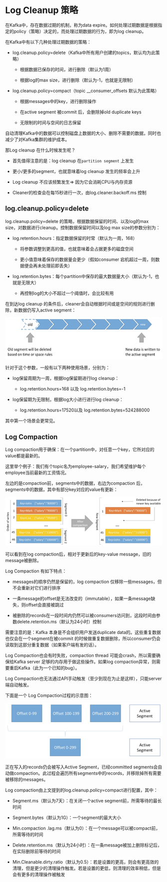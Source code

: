 # Log Cleanup 策略

在Kafka中，存在数据过期的机制，称为data expire。如何处理过期数据是根据指定的policy（策略）决定的，而处理过期数据的行为，即为log cleanup。

在Kafka中有以下几种处理过期数据的策略：

- log.cleanup.policy=delete（Kafka中所有用户创建的topics，默认均为此策略）

  - 根据数据已保存的时间，进行删除（默认为1周）

  - 根据log的max size，进行删除（默认为-1，也就是无限制）

- log.cleanup.policy=compact（topic __consumer_offsets 默认为此策略）

  - 根据messages中的key，进行删除操作

  - 在active segment 被commit 后，会删除掉old duplicate keys

  - 无限制的时间与空间的日志保留

 自动清理Kafka中的数据可以控制磁盘上数据的大小、删除不需要的数据，同时也减少了对Kafka集群的维护成本。

 那Log cleanup 在什么时候发生呢？

- 首先值得注意的是：log cleanup 在`partition segment` 上发生

- 更小/更多的segment，也就意味着log cleanup 发生的频率会上升

- Log cleanup 不应该频繁发生=> 因为它会消耗CPU与内存资源

- Cleaner的检查会在每15秒进行一次，由log.cleaner.backoff.ms 控制

## log.cleanup.policy=delete

log.cleanup.policy=delete 的策略，根据数据保留的时间、以及log的max size，对数据进行cleanup。控制数据保留时间以及log max size的参数分别为：

- log.retention.hours：指定数据保留的时常（默认为一周，168）

  - 将参数调整到更高的值，也就意味着会占据更多的磁盘空间

  - 更小值意味着保存的数据量会更少（假如consumer 宕机超过一周，则数据便会再未处理前即丢失）

- log.retention.bytes：每个partition中保存的最大数据量大小（默认为-1，也就是无限大）

  - 再控制log的大小不超过一个阈值时，会比较有用

在到达log cleanup 的条件后，cleaner会自动根据时间或是空间的规则进行删除，新数据仍写入active segment：

![](./img/Kafka数据清理策略-01.png)

针对于这个参数，一般有以下两种使用场景，分别为：

- log保留周期为一周，根据log保留期进行log cleanup：

  - log.retention.hours=168 以及 log.retention.bytes=-1

- log保留期为无限制，根据log大小进行进行log cleanup：

  - log.retention.hours=17520以及 log.retention.bytes=524288000

其中第一个场景会更常见。

## Log Compaction

Log compaction用于确保：在一个partition中，对任意一个key，它所对应的value都是最新的。

这里举个例子：我们有个topic名为employee-salary，我们希望维护每个employee当前最新的工资情况。

左边的是compaction前，segments中的数据，右边为compaction 后，segments中的数据，其中有部分key对应的value有更新：

![](./img/Kafka数据清理策略-02.png)

可以看到在log compaction后，相对于更新后的key-value message，旧的message被删除。

Log Compaction 有如下特点：

- messages的顺序仍然是保留的，log compaction 仅移除一些messages，但不会重新对它们进行排序

- 一条message的offset是无法改变的（immutable），如果一条message缺失，则offset会直接被跳过

- 被删除的records在一段时间内仍然可以被consumers访问到，这段时间由参数delete.retention.ms（默认为24小时）控制

需要注意的是：Kafka 本身是不会组织用户发送duplicate data的。这些重复数据也仅会在一个segment在被commit 的时候做重复数据删除，所以consumer仍会读取到这部分重复数据（如果客户端有发的话）。

Log Compaction也会有时失败，compaction thread 可能会crash，所以需要确保给Kafka server 足够的内存用于做这些操作。如果log compaction异常，则需要重启Kafka（此为一个已知的bug）。

Log Compaction也无法通过API手动触发（至少到现在为止是这样），只能server端自动触发。

下面是一个 Log Compaction过程的示意图：

![](./img/Kafka数据清理策略-03.png)

正在写入的records仍会被写入Active Segment，已经committed segments会自动做compaction。此过程会遍历所有segments中的records，并移除掉所有需要被移除的messages。

Log compaction由上文提到的log.cleanup.policy=compact进行配置，其中：

- Segment.ms（默认为7天）：在关闭一个active segment前，所需等待的最长时间

- Segment.bytes（默认为1G）：一个segment的最大大小

- Min.compaction .lag.ms（默认为0）：在一个message可以被compact前，所需等待的时间

- Delete.retention.ms（默认为24小时）：在一条message被加上删除标记后，在实际删除前等待的时间

- Min.Cleanable.dirty.ratio（默认为0.5）：若是设置的更高，则会有更高效的清理，但是更少的清理操作触发。若是设置的更低，则清理的效率稍低，但是会有更多的清理操作被触发